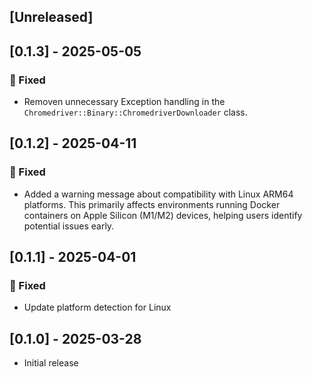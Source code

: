 ## [Unreleased]

## [0.1.3] - 2025-05-05

### 🐛 Fixed

- Removen unnecessary Exception handling in the `Chromedriver::Binary::ChromedriverDownloader` class.

## [0.1.2] - 2025-04-11

### 🐛 Fixed

- Added a warning message about compatibility with Linux ARM64 platforms. This primarily affects environments running
  Docker containers on Apple Silicon (M1/M2) devices, helping users identify potential issues early.

## [0.1.1] - 2025-04-01

### 🐛 Fixed

- Update platform detection for Linux

## [0.1.0] - 2025-03-28

- Initial release
